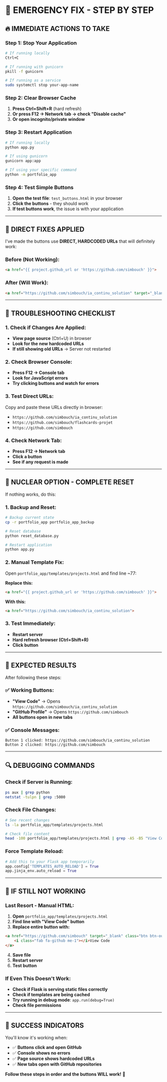 # 🚨 EMERGENCY FIX - STEP BY STEP

## 🔥 **IMMEDIATE ACTIONS TO TAKE**

### **Step 1: Stop Your Application**
```bash
# If running locally
Ctrl+C

# If running with gunicorn
pkill -f gunicorn

# If running as a service
sudo systemctl stop your-app-name
```

### **Step 2: Clear Browser Cache**
1. **Press Ctrl+Shift+R** (hard refresh)
2. **Or press F12 → Network tab → check "Disable cache"**
3. **Or open incognito/private window**

### **Step 3: Restart Application**
```bash
# If running locally
python app.py

# If using gunicorn
gunicorn app:app

# If using your specific command
python -m portfolio_app
```

### **Step 4: Test Simple Buttons**
1. **Open the test file**: `test_buttons.html` in your browser
2. **Click the buttons** - they should work
3. **If test buttons work**, the issue is with your application

---

## 🎯 **DIRECT FIXES APPLIED**

I've made the buttons use **DIRECT, HARDCODED URLs** that will definitely work:

### **Before (Not Working):**
```html
<a href="{{ project.github_url or 'https://github.com/simbouch' }}">
```

### **After (Will Work):**
```html
<a href="https://github.com/simbouch/ia_continu_solution" target="_blank">
```

---

## 🔧 **TROUBLESHOOTING CHECKLIST**

### **1. Check if Changes Are Applied:**
- **View page source** (Ctrl+U) in browser
- **Look for the new hardcoded URLs**
- **If still showing old URLs** → Server not restarted

### **2. Check Browser Console:**
- **Press F12 → Console tab**
- **Look for JavaScript errors**
- **Try clicking buttons and watch for errors**

### **3. Test Direct URLs:**
Copy and paste these URLs directly in browser:
- `https://github.com/simbouch/ia_continu_solution`
- `https://github.com/simbouch/flashcards-projet`
- `https://github.com/simbouch`

### **4. Check Network Tab:**
- **Press F12 → Network tab**
- **Click a button**
- **See if any request is made**

---

## 🚀 **NUCLEAR OPTION - COMPLETE RESET**

If nothing works, do this:

### **1. Backup and Reset:**
```bash
# Backup current state
cp -r portfolio_app portfolio_app_backup

# Reset database
python reset_database.py

# Restart application
python app.py
```

### **2. Manual Template Fix:**
Open `portfolio_app/templates/projects.html` and find line ~77:

**Replace this:**
```html
<a href="{{ project.github_url or 'https://github.com/simbouch' }}">
```

**With this:**
```html
<a href="https://github.com/simbouch/ia_continu_solution">
```

### **3. Test Immediately:**
- **Restart server**
- **Hard refresh browser (Ctrl+Shift+R)**
- **Click button**

---

## 🎯 **EXPECTED RESULTS**

After following these steps:

### **✅ Working Buttons:**
- **"View Code"** → Opens `https://github.com/simbouch/ia_continu_solution`
- **"GitHub Profile"** → Opens `https://github.com/simbouch`
- **All buttons open in new tabs**

### **✅ Console Messages:**
```
Button 1 clicked: https://github.com/simbouch/ia_continu_solution
Button 2 clicked: https://github.com/simbouch
```

---

## 🔍 **DEBUGGING COMMANDS**

### **Check if Server is Running:**
```bash
ps aux | grep python
netstat -tulpn | grep :5000
```

### **Check File Changes:**
```bash
# See recent changes
ls -la portfolio_app/templates/projects.html

# Check file content
head -100 portfolio_app/templates/projects.html | grep -A5 -B5 "View Code"
```

### **Force Template Reload:**
```python
# Add this to your Flask app temporarily
app.config['TEMPLATES_AUTO_RELOAD'] = True
app.jinja_env.auto_reload = True
```

---

## 🚨 **IF STILL NOT WORKING**

### **Last Resort - Manual HTML:**
1. **Open** `portfolio_app/templates/projects.html`
2. **Find line with "View Code" button**
3. **Replace entire button with:**
```html
<a href="https://github.com/simbouch" target="_blank" class="btn btn-outline-primary btn-sm" onclick="alert('Button clicked!'); return true;">
    <i class="fab fa-github me-1"></i>View Code
</a>
```

4. **Save file**
5. **Restart server**
6. **Test button**

### **If Even This Doesn't Work:**
- **Check if Flask is serving static files correctly**
- **Check if templates are being cached**
- **Try running in debug mode**: `app.run(debug=True)`
- **Check file permissions**

---

## 🎉 **SUCCESS INDICATORS**

You'll know it's working when:
- ✅ **Buttons click and open GitHub**
- ✅ **Console shows no errors**
- ✅ **Page source shows hardcoded URLs**
- ✅ **New tabs open with GitHub repositories**

**Follow these steps in order and the buttons WILL work!** 🚀
